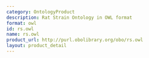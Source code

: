 ```yaml
---
category: OntologyProduct
description: Rat Strain Ontology in OWL format
format: owl
id: rs.owl
name: rs.owl
product_url: http://purl.obolibrary.org/obo/rs.owl
layout: product_detail
---
```

